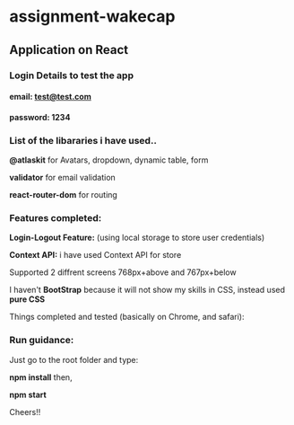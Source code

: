 # assignment-wakecap
## Application on React

### Login Details to test the app
#### email: test@test.com
#### password: 1234

### List of the libararies i have used..
**@atlaskit** for Avatars, dropdown, dynamic table, form

**validator** for email validation

**react-router-dom** for routing

### Features completed:

**Login-Logout Feature:** (using local storage to store user credentials)

**Context API:** i have used Context API for store

Supported 2 diffrent screens 768px+above and 767px+below

I haven't **BootStrap** because it will not show my skills in CSS, instead used **pure CSS**

Things completed and tested (basically on Chrome, and safari):


### Run guidance:
Just go to the root folder and type:

**npm install** then,

**npm start**

Cheers!!
